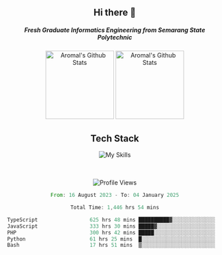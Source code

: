 <div align="center">
  <h2>Hi there 👋</h2>

  <h5>Fresh Graduate Informatics Engineering from Semarang State Polytechnic</h5>

  <img
    height="160"
    alt="Aromal's Github Stats"
    src="https://github-readme-stats.vercel.app/api?username=dafariski77&show_icons=true&theme=tokyonight&count_private=true"
  />
  <img
    alt="Aromal's Github Stats"
    height="160"
    src="https://github-readme-stats.vercel.app/api/top-langs/?username=dafariski77&layout=compact&theme=tokyonight"
  />

  <h2>Tech Stack</h2>
  
![My Skills](https://simpleskill.icons.workers.dev/svg?i=typescript,next.js,react,tailwindcss,shadcnui,reactquery,prisma,socketdotio,zod)

  <br /><br />
  <img src="https://komarev.com/ghpvc/?username=dafariski77&abbreviated=true" alt="Profile Views">
    
  <!--START_SECTION:waka-->

```rust
From: 16 August 2023 - To: 04 January 2025

Total Time: 1,446 hrs 54 mins

TypeScript                 625 hrs 48 mins ██████████▓░░░░░░░░░░░░░░   42.80 %
JavaScript                 333 hrs 30 mins █████▓░░░░░░░░░░░░░░░░░░░   22.81 %
PHP                        300 hrs 42 mins █████░░░░░░░░░░░░░░░░░░░░   20.56 %
Python                     61 hrs 25 mins  █░░░░░░░░░░░░░░░░░░░░░░░░   04.20 %
Bash                       17 hrs 51 mins  ▒░░░░░░░░░░░░░░░░░░░░░░░░   01.22 %
```

<!--END_SECTION:waka-->
</div>

